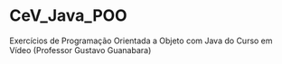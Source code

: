 # CeV_Java_POO
 Exercícios de Programação Orientada a Objeto com Java do Curso em Vídeo (Professor Gustavo Guanabara)
